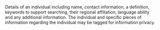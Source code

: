 Details of an individual including name, contact information, a definition, keywords to support searching, their regional affiliation, language ability and any additional information. The individual and specific pieces of information regarding the individual may be tagged for information privacy.